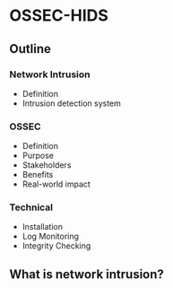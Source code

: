 # OSSEC-HIDS
## Outline
### Network Intrusion
- Definition
- Intrusion detection system
### OSSEC
- Definition
- Purpose
- Stakeholders
- Benefits
- Real-world impact
### Technical 
- Installation
- Log Monitoring
- Integrity Checking
## What is network intrusion?

